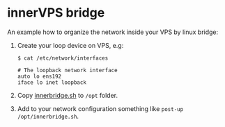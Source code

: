# innerVPS bridge

An example how to organize the network inside your VPS by linux bridge:

1. Create your loop device on VPS, e.g:

   ```text
   $ cat /etc/network/interfaces

   # The loopback network interface
   auto lo ens192
   iface lo inet loopback
   ```

2. Copy [innerbridge.sh](innerbridge.sh) to `/opt` folder.
3. Add to your network configuration something like `post-up /opt/innerbridge.sh`.
